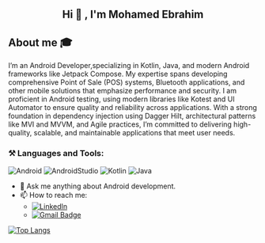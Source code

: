 <h2 align="center"> Hi 👋 , I'm Mohamed Ebrahim <br/></h2> 

## About me :mortar_board:
I’m an Android Developer,specializing in Kotlin, Java, and modern Android frameworks like Jetpack Compose. My expertise spans developing comprehensive Point of Sale (POS) systems, Bluetooth applications, and other mobile solutions that emphasize performance and security. I am proficient in Android testing, using modern libraries like Kotest and UI Automator to ensure quality and reliability across applications. With a strong foundation in dependency injection using Dagger Hilt, architectural patterns like MVI and MVVM, and Agile practices, I’m committed to delivering high-quality, scalable, and maintainable applications that meet user needs.
### **⚒️ Languages and Tools:**  

![Android](https://img.shields.io/badge/Android-3DDC84?style=for-the-badge&logo=android&logoColor=white&logoWidth=20&logoHeight=20&borderRadius=50)
![AndroidStudio](https://img.shields.io/badge/Android_Studio-3DDC84?style=for-the-badge&logo=android-studio&logoColor=white&logoWidth=20&logoHeight=20&borderRadius=50)
![Kotlin](https://img.shields.io/badge/Kotlin-0095D5?&style=for-the-badge&logo=kotlin&logoColor=white&logoWidth=20&logoHeight=20&borderRadius=50)
![Java](https://img.shields.io/badge/java-%23ED8B00.svg?style=for-the-badge&logo=java&logoColor=white&logoWidth=20&logoHeight=20&borderRadius=50)
- 💬 Ask me anything about Android development.
- 📫 How to reach me:
  - <a href="https://www.linkedin.com/in/mohamed-ebrahaim" target="_blank"><img src="https://img.shields.io/badge/LinkedIn-%230077B5.svg?&style=flat-square&logo=linkedin&logoColor=white" alt="LinkedIn"></a>
  - [![Gmail Badge](https://img.shields.io/badge/-Gmail-c14438?style=flat-square&logo=Gmail&logoColor=white&link=mailto:mohamedebrahem1447@gmail.com)](mailto:mohamedebrahem1447@gmail.com)

[![Top Langs](https://github-readme-stats.vercel.app/api/top-langs/?username=mohamedebrahem13&count_private=true&layout=compact&theme=onedark)](https://github.com/anuraghazra/github-readme-stats)
